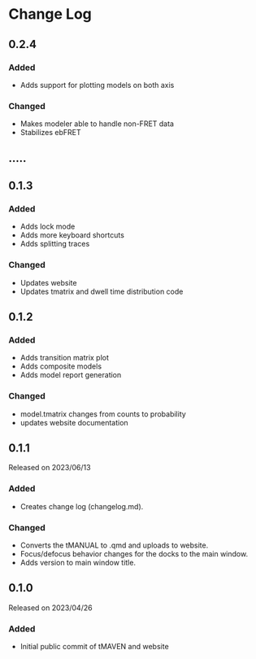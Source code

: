 # Change Log

## 0.2.4
### Added
* Adds support for plotting models on both axis
  
### Changed
* Makes modeler able to handle non-FRET data
* Stabilizes ebFRET

## .....

## 0.1.3
### Added
* Adds lock mode
* Adds more keyboard shortcuts 
* Adds splitting traces

### Changed
* Updates website
* Updates tmatrix and dwell time distribution code

## 0.1.2
### Added

* Adds transition matrix plot
* Adds composite models 
* Adds model report generation

### Changed

* model.tmatrix changes from counts to probability
* updates website documentation


## 0.1.1

Released on 2023/06/13

### Added

* Creates change log (changelog.md).

### Changed

* Converts the tMANUAL to .qmd and uploads to website.
* Focus/defocus behavior changes for the docks to the main window.
* Adds version to main window title.

## 0.1.0

Released on 2023/04/26

### Added
* Initial public commit of tMAVEN and website

